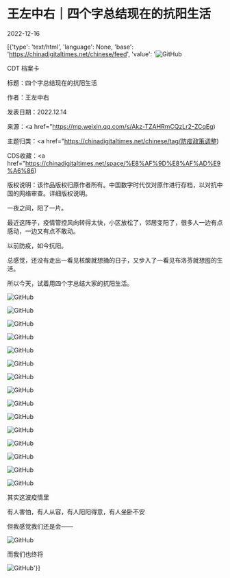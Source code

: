 # 王左中右｜四个字总结现在的抗阳生活

2022-12-16

[{'type': 'text/html', 'language': None, 'base': 'https://chinadigitaltimes.net/chinese/feed', 'value': '![GitHub](https://chinadigitaltimes.net/chinese/files/2022/12/0dee0f1d-768x326.jpeg)

CDT 档案卡

标题：四个字总结现在的抗阳生活

作者：王左中右

发表日期：2022.12.14

来源：<a href="https://mp.weixin.qq.com/s/Akz-TZAHRmCQzLr2-ZCqEg)

主题归类：<a href="https://chinadigitaltimes.net/chinese/tag/防疫政策调整)

CDS收藏：<a href="https://chinadigitaltimes.net/space/%E8%AF%9D%E8%AF%AD%E9%A6%86)

版权说明：该作品版权归原作者所有。中国数字时代仅对原作进行存档，以对抗中国的网络审查。详细版权说明。





一夜之间，阳了一片。

最近这阵子，疫情管控风向转得太快，小区放松了，邻居变阳了，很多人一边有点感动，一边又有点不敢动。

以前防疫，如今抗阳。

总感觉，还没有走出一看见核酸就想捅的日子，又步入了一看见布洛芬就想囤的生活。

所以今天，试着用四个字总结大家的抗阳生活。

![GitHub](https://chinadigitaltimes.net/chinese/files/2022/12/image-1671225123624.png)

![GitHub](https://chinadigitaltimes.net/chinese/files/2022/12/image-1671225129054.png)

![GitHub](https://chinadigitaltimes.net/chinese/files/2022/12/image-1671225135735.png)

![GitHub](https://chinadigitaltimes.net/chinese/files/2022/12/image-1671225144621.png)

![GitHub](https://chinadigitaltimes.net/chinese/files/2022/12/image-1671225149797.png)

![GitHub](https://chinadigitaltimes.net/chinese/files/2022/12/image-1671225156681.png)

![GitHub](https://chinadigitaltimes.net/chinese/files/2022/12/image-1671225163850.png)

![GitHub](https://chinadigitaltimes.net/chinese/files/2022/12/image-1671225170192.png)

![GitHub](https://chinadigitaltimes.net/chinese/files/2022/12/image-1671225175791.png)

![GitHub](https://chinadigitaltimes.net/chinese/files/2022/12/image-1671225181073.png)

![GitHub](https://chinadigitaltimes.net/chinese/files/2022/12/image-1671225208147.png)

![GitHub](https://chinadigitaltimes.net/chinese/files/2022/12/image-1671225214691.png)

![GitHub](https://chinadigitaltimes.net/chinese/files/2022/12/image-1671225219289.png)

![GitHub](https://chinadigitaltimes.net/chinese/files/2022/12/image-1671225223803.png)

![GitHub](https://chinadigitaltimes.net/chinese/files/2022/12/image-1671225228393.png)

其实这波疫情里

有人害怕，有人从容，有人阳阳得意，有人坐卧不安

但我感觉我们还是会——

![GitHub](https://chinadigitaltimes.net/chinese/files/2022/12/image-1671225237804.png)

而我们也终将

![GitHub](https://chinadigitaltimes.net/chinese/files/2022/12/image-1671225247891.png)'}]